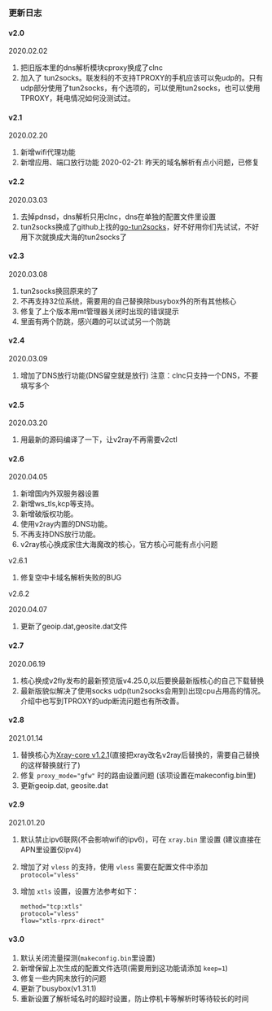 ### 更新日志

#### v2.0

2020.02.02

1. 把旧版本里的dns解析模块cproxy换成了clnc
2. 加入了 tun2socks。联发科的不支持TPROXY的手机应该可以免udp的。只有udp部分使用了tun2socks，有个选项的，可以使用tun2socks，也可以使用TPROXY，耗电情况如何没测试过。

#### v2.1

2020.02.20

1. 新增wifi代理功能
2. 新增应用、端口放行功能
2020-02-21: 昨天的域名解析有点小问题，已修复

#### v2.2

2020.03.03

1. 去掉pdnsd，dns解析只用clnc，dns在单独的配置文件里设置
2. tun2socks换成了github上找的[go-tun2socks](https://github.com/eycorsican/go-tun2socks)，好不好用你们先试试，不好用下次就换成大海的tun2socks了

#### v2.3

2020.03.08

1. tun2socks换回原来的了
2. 不再支持32位系统，需要用的自己替换除busybox外的所有其他核心
3. 修复了上个版本用mt管理器关闭时出现的错误提示
4. 里面有两个防跳，感兴趣的可以试试另一个防跳

#### v2.4

2020.03.09

1. 增加了DNS放行功能(DNS留空就是放行)
注意：clnc只支持一个DNS，不要填写多个

#### v2.5

2020.03.20

1. 用最新的源码编译了一下，让v2ray不再需要v2ctl

#### v2.6

2020.04.05

1. 新增国内外双服务器设置
2. 新增ws_tls,kcp等支持。
3. 新增破版权功能。
4. 使用v2ray内置的DNS功能。
5. 不再支持DNS放行功能。
6. v2ray核心换成家住大海魔改的核心，官方核心可能有点小问题

v2.6.1

1. 修复空中卡域名解析失败的BUG

v2.6.2

2020.04.07

1. 更新了geoip.dat,geosite.dat文件

#### v2.7

2020.06.19

1. 核心换成v2fly发布的最新预览版v4.25.0,以后要换最新版核心的自己下载替换
2. 最新版貌似解决了使用socks udp(tun2socks会用到)出现cpu占用高的情况。介绍中也写到TPROXY的udp断流问题也有所改善。

#### v2.8

2021.01.14

1. 替换核心为[Xray-core v1.2.1](https://github.com/XTLS/Xray-core/releases/tag/v1.2.1)(直接把xray改名v2ray后替换的，需要自己替换的这样替换就行了)
2. 修复 `proxy_mode="gfw"` 时的路由设置问题 (该项设置在makeconfig.bin里)
3. 更新geoip.dat, geosite.dat

#### v2.9

2021.01.20

1. 默认禁止ipv6联网(不会影响wifi的ipv6)，可在 `xray.bin` 里设置 (建议直接在APN里设置仅ipv4)

2. 增加了对 `vless` 的支持，使用 `vless` 需要在配置文件中添加 `protocol="vless"`

3. 增加 `xtls` 设置，设置方法参考如下：

   ```
   method="tcp:xtls"
   protocol="vless"
   flow="xtls-rprx-direct"
   ```


#### v3.0

1. 默认关闭流量探测(`makeconfig.bin`里设置)
2. 新增保留上次生成的配置文件选项(需要用到这功能请添加 `keep=1`)
3. 修复一些内网未放行的问题
4. 更新了busybox(v1.31.1)
5. 重新设置了解析域名时的超时设置，防止停机卡等解析时等待较长的时间